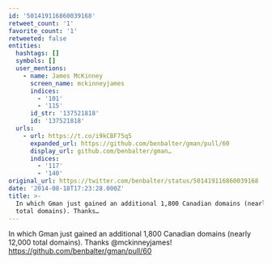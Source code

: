 ```yaml
---
id: '501419116860039168'
retweet_count: '1'
favorite_count: '1'
retweeted: false
entities:
  hashtags: []
  symbols: []
  user_mentions:
    - name: James McKinney
      screen_name: mckinneyjames
      indices:
        - '101'
        - '115'
      id_str: '137521818'
      id: '137521818'
  urls:
    - url: https://t.co/i9kCBF75q5
      expanded_url: https://github.com/benbalter/gman/pull/60
      display_url: github.com/benbalter/gman…
      indices:
        - '117'
        - '140'
original_url: https://twitter.com/benbalter/status/501419116860039168
date: '2014-08-18T17:23:28.000Z'
title: >-
  In which Gman just gained an additional 1,800 Canadian domains (nearly 12,000
  total domains). Thanks…
---
```


In which Gman just gained an additional 1,800 Canadian domains (nearly 12,000 total domains). Thanks @mckinneyjames! https://github.com/benbalter/gman/pull/60